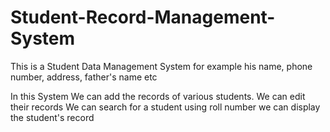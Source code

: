 # Student-Record-Management-System
This is a Student Data Management System for example his name, phone number, address, father's name etc

In this System
  We can add the records of various students.
  We can edit their records
  We can search for a student using roll number 
  we can display the student's record
